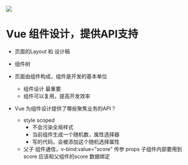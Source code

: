 ![](https://static001.geekbang.org/resource/image/0e/39/0e922d413eeeac4378233baa254dd039.png?wh=1406x544)  

# Vue 组件设计，提供API支持

- 页面的Layout 和 设计稿
- 组件树 
- 页面由组件构成，组件是开发的基本单位
  - 组件设计 最重要
  - 组件可以复用，提高开发效率

- Vue 为组件设计提供了哪些聚焦业务的API？
  - style scoped
    - 不会污染全局样式 
    - 当前组件生成一个随机数，属性选择器
    - 写的代码，会被添加这个随机选择属性
  - 父子 组件通信，v-bind:value="score"  传参 props
    子组件内部要用到score 应该和父组件的score 数据绑定


